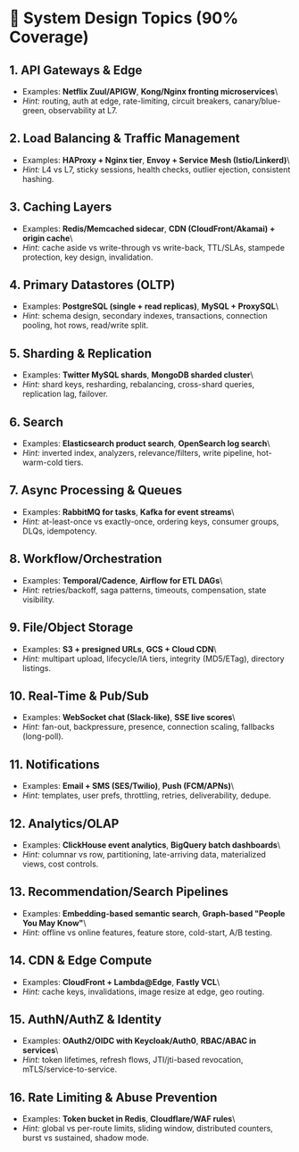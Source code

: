 # 📘 System Design Topics (90% Coverage)

## 1. API Gateways & Edge

-   Examples: **Netflix Zuul/APIGW**, **Kong/Nginx fronting
    microservices**\
-   *Hint:* routing, auth at edge, rate-limiting, circuit breakers,
    canary/blue-green, observability at L7.

## 2. Load Balancing & Traffic Management

-   Examples: **HAProxy + Nginx tier**, **Envoy + Service Mesh
    (Istio/Linkerd)**\
-   *Hint:* L4 vs L7, sticky sessions, health checks, outlier ejection,
    consistent hashing.

## 3. Caching Layers

-   Examples: **Redis/Memcached sidecar**, **CDN (CloudFront/Akamai) +
    origin cache**\
-   *Hint:* cache aside vs write-through vs write-back, TTL/SLAs,
    stampede protection, key design, invalidation.

## 4. Primary Datastores (OLTP)

-   Examples: **PostgreSQL (single + read replicas)**, **MySQL +
    ProxySQL**\
-   *Hint:* schema design, secondary indexes, transactions, connection
    pooling, hot rows, read/write split.

## 5. Sharding & Replication

-   Examples: **Twitter MySQL shards**, **MongoDB sharded cluster**\
-   *Hint:* shard keys, resharding, rebalancing, cross-shard queries,
    replication lag, failover.

## 6. Search

-   Examples: **Elasticsearch product search**, **OpenSearch log
    search**\
-   *Hint:* inverted index, analyzers, relevance/filters, write
    pipeline, hot-warm-cold tiers.

## 7. Async Processing & Queues

-   Examples: **RabbitMQ for tasks**, **Kafka for event streams**\
-   *Hint:* at-least-once vs exactly-once, ordering keys, consumer
    groups, DLQs, idempotency.

## 8. Workflow/Orchestration

-   Examples: **Temporal/Cadence**, **Airflow for ETL DAGs**\
-   *Hint:* retries/backoff, saga patterns, timeouts, compensation,
    state visibility.

## 9. File/Object Storage

-   Examples: **S3 + presigned URLs**, **GCS + Cloud CDN**\
-   *Hint:* multipart upload, lifecycle/IA tiers, integrity (MD5/ETag),
    directory listings.

## 10. Real-Time & Pub/Sub

-   Examples: **WebSocket chat (Slack-like)**, **SSE live scores**\
-   *Hint:* fan-out, backpressure, presence, connection scaling,
    fallbacks (long-poll).

## 11. Notifications

-   Examples: **Email + SMS (SES/Twilio)**, **Push (FCM/APNs)**\
-   *Hint:* templates, user prefs, throttling, retries, deliverability,
    dedupe.

## 12. Analytics/OLAP

-   Examples: **ClickHouse event analytics**, **BigQuery batch
    dashboards**\
-   *Hint:* columnar vs row, partitioning, late-arriving data,
    materialized views, cost controls.

## 13. Recommendation/Search Pipelines

-   Examples: **Embedding-based semantic search**, **Graph-based "People
    You May Know"**\
-   *Hint:* offline vs online features, feature store, cold-start, A/B
    testing.

## 14. CDN & Edge Compute

-   Examples: **CloudFront + Lambda@Edge**, **Fastly VCL**\
-   *Hint:* cache keys, invalidations, image resize at edge, geo
    routing.

## 15. AuthN/AuthZ & Identity

-   Examples: **OAuth2/OIDC with Keycloak/Auth0**, **RBAC/ABAC in
    services**\
-   *Hint:* token lifetimes, refresh flows, JTI/jti-based revocation,
    mTLS/service-to-service.

## 16. Rate Limiting & Abuse Prevention

-   Examples: **Token bucket in Redis**, **Cloudflare/WAF rules**\
-   *Hint:* global vs per-route limits, sliding window, distributed
    counters, burst vs sustained, shadow mode.
